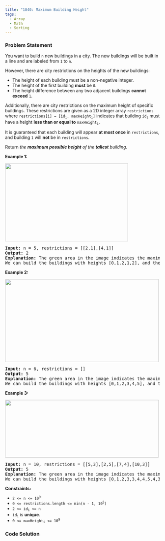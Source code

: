 ```yaml
---
title: "1840: Maximum Building Height"
tags:
  - Array
  - Math
  - Sorting
---
```

### Problem Statement

<p>You want to build <code>n</code> new buildings in a city. The new buildings will be built in a line and are labeled from <code>1</code> to <code>n</code>.</p>

<p>However, there are city restrictions on the heights of the new buildings:</p>

<ul>
	<li>The height of each building must be a non-negative integer.</li>
	<li>The height of the first building <strong>must</strong> be <code>0</code>.</li>
	<li>The height difference between any two adjacent buildings <strong>cannot exceed</strong> <code>1</code>.</li>
</ul>

<p>Additionally, there are city restrictions on the maximum height of specific buildings. These restrictions are given as a 2D integer array <code>restrictions</code> where <code>restrictions[i] = [id<sub>i</sub>, maxHeight<sub>i</sub>]</code> indicates that building <code>id<sub>i</sub></code> must have a height <strong>less than or equal to</strong> <code>maxHeight<sub>i</sub></code>.</p>

<p>It is guaranteed that each building will appear <strong>at most once</strong> in <code>restrictions</code>, and building <code>1</code> will <strong>not</strong> be in <code>restrictions</code>.</p>

<p>Return <em>the <strong>maximum possible height</strong> of the <strong>tallest</strong> building</em>.</p>


<p><strong class="example">Example 1:</strong></p>
<img alt="" src="https://assets.leetcode.com/uploads/2021/04/08/ic236-q4-ex1-1.png" style="width: 400px; height: 253px;" />
<pre>
<strong>Input:</strong> n = 5, restrictions = [[2,1],[4,1]]
<strong>Output:</strong> 2
<strong>Explanation:</strong> The green area in the image indicates the maximum allowed height for each building.
We can build the buildings with heights [0,1,2,1,2], and the tallest building has a height of 2.</pre>

<p><strong class="example">Example 2:</strong></p>
<img alt="" src="https://assets.leetcode.com/uploads/2021/04/08/ic236-q4-ex2.png" style="width: 500px; height: 269px;" />
<pre>
<strong>Input:</strong> n = 6, restrictions = []
<strong>Output:</strong> 5
<strong>Explanation:</strong> The green area in the image indicates the maximum allowed height for each building.
We can build the buildings with heights [0,1,2,3,4,5], and the tallest building has a height of 5.
</pre>

<p><strong class="example">Example 3:</strong></p>
<img alt="" src="https://assets.leetcode.com/uploads/2021/04/08/ic236-q4-ex3.png" style="width: 500px; height: 187px;" />
<pre>
<strong>Input:</strong> n = 10, restrictions = [[5,3],[2,5],[7,4],[10,3]]
<strong>Output:</strong> 5
<strong>Explanation:</strong> The green area in the image indicates the maximum allowed height for each building.
We can build the buildings with heights [0,1,2,3,3,4,4,5,4,3], and the tallest building has a height of 5.
</pre>


<p><strong>Constraints:</strong></p>

<ul>
	<li><code>2 &lt;= n &lt;= 10<sup>9</sup></code></li>
	<li><code>0 &lt;= restrictions.length &lt;= min(n - 1, 10<sup>5</sup>)</code></li>
	<li><code>2 &lt;= id<sub>i</sub> &lt;= n</code></li>
	<li><code>id<sub>i</sub></code> is <strong>unique</strong>.</li>
	<li><code>0 &lt;= maxHeight<sub>i</sub> &lt;= 10<sup>9</sup></code></li>
</ul>


### Code Solution

```python

```
